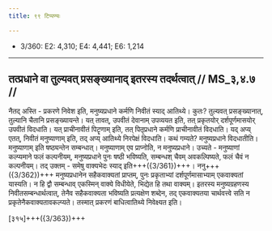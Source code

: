 ```yaml
---
title: ९९ टिप्पण्यः

---
```

- 3/360: E2: 4,310; E4: 4,441; E6: 1,214

____________________________________________


## तत्प्रधाने वा तुल्यवत् प्रसङ्ख्यानाद् इतरस्य तदर्थत्वात् // MS_३,४.७ //

नैतद् अस्ति - प्रकरणे निवेश इति, मनुष्यप्रधाने कर्मणि निवीतं स्याद् आतिथ्ये। कुतः? तुल्यवत् प्रसङ्ख्यानात्, तुल्यानि चैतानि प्रसङ्ख्यायन्ते। यत् तावत्, उपवीतं देवानाम् उपव्ययत इति, तत् प्रकृतयोर् दर्शपूर्णमासयोर् उपवीतं विदधाति। यत् प्राचीनावीतं पिटॄणाम् इति, तत् पितृप्रधाने कर्मणि प्राचीनावीतं विदधाति। यद् अप्य् एतत्, निवीतं मनुष्याणाम् इति, तद् अप्य् आतिथ्ये निरपेक्षं विदधाति। कथं गम्यते? मनुष्यप्रधाने विदधातीति। मनुष्याणाम् इति षष्ठ्यन्तेन सम्बन्धात्। मनुष्याणाम् एव प्राप्नोति, न मनुष्यप्रधाने। उच्यते - मनुष्याणां कल्प्यमाने फलं कल्पनीयम्, मनुष्यप्रधाने पुनः षष्ठी भविष्यति, सम्बन्धश् चैवम् अवकल्पिष्यते, फलं चैवं न कल्पनीयम्। तद् उक्तम् - समेषु वाक्यभेदः स्याद् इति+++({3/361})+++।
ननु+++({3/362})+++ मनुष्यप्रधानेन सहैकवाक्यतां प्राप्तम्, पुनः प्रकृताभ्यां दर्शपूर्णमासाभ्याम् एकवाक्यतां यास्यति। न हि द्वौ सम्बन्धाव् एकस्मिन् वाक्ये विधीयेते, भिद्येत हि तथा वाक्यम्। इतरस्य मनुष्यग्रहणस्य निवीतसम्बन्धार्थत्वात्, तेनैव सहैकवाक्यता भविष्यति प्रत्यक्षेण शब्देन, तद् एकवाक्यतया चार्थवत्त्वे सति न प्रकृतेनैकवाक्यतावकल्प्यते। तस्मात् प्रकरणं बाधित्वातिथ्ये निवेक्ष्यत इति।

[३१५]+++({3/363})+++